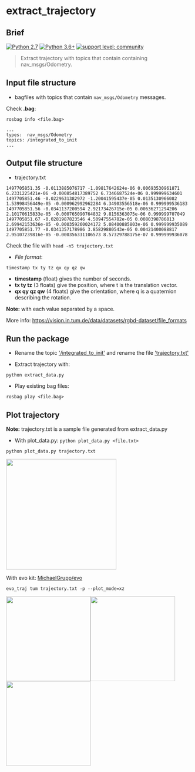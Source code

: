 # extract_trajectory

## Brief

<a href="https://www.python.org/downloads/"><img alt="Python 2.7" src="https://img.shields.io/badge/python-2.7-yellow.svg" /></a>
[![Python 3.6+](https://img.shields.io/badge/python-3.6+-red.svg)](https://www.python.org/downloads/) [![support level: community](https://img.shields.io/badge/support%20level-community-lightgray.png)](http://wiki.ros.org/Industrial)


> Extract trajectory with topics that contain containing nav_msgs/Odometry.

## Input file structure

- bagfiles with topics that contain ```nav_msgs/Odometry``` messages.

Check **.bag**:

```
rosbag info <file.bag>

...
types:  nav_msgs/Odometry
topics: /integrated_to_init    
...
```

## Output file structure

- trajectory.txt

```
1497705851.35 -0.0113885076717 -1.09817642624e-06 0.00693530961871 6.2331225421e-06 -0.000854817389752 6.7346687524e-06 0.999999634601
1497705851.46 -0.0229631382972 -1.20041595437e-05 0.0135130966082 1.53998456449e-05 -0.000962992962284 6.34903556518e-06 0.999999536183
1497705851.56 -0.0341137200594 2.92173426715e-05 0.00636271294206 2.10170615833e-05 -0.000765090764832 9.8156363075e-06 0.999999707049
1497705851.67 -0.0281987823546 4.50947554782e-05 0.0080398786813 2.69942153636e-05 -0.000359260024172 5.08400885803e-06 0.999999935089
1497705851.77 -0.0341357178986 3.85829880543e-05 0.00421400088817 2.95107239816e-05 -0.000356331106573 8.57329788175e-07 0.999999936078
```
Check the file with ```head -n5 trajectory.txt```

- *File format*:
```
timestamp tx ty tz qx qy qz qw
```

* **timestamp** (float) gives the number of seconds.
* **tx ty tz** (3 floats) give the position, where t is the translation vector.
* **qx qy qz qw** (4 floats) give the orientation, where q is a quaternion describing the rotation.

**Note:** with each value separated by a space.

More info: https://vision.in.tum.de/data/datasets/rgbd-dataset/file_formats



## Run the package

- Rename the topic ['/integrated_to_init'](https://github.com/cristianrubioa/extract_trajectory/blame/main/src/extract_data.py#L38) and rename the file ['trajectory.txt'](https://github.com/cristianrubioa/extract_trajectory/blame/main/src/extract_data.py#L48)

- Extract trajectory with:
```
python extract_data.py
```

- Play existing bag files:
```
rosbag play <file.bag>
```

## Plot trajectory

**Note:** trajectory.txt is a sample file generated from extract_data.py

- With plot_data.py: ```python plot_data.py <file.txt>```
```
python plot_data.py trajectory.txt
```
<img src = "https://raw.githubusercontent.com/cristianrubioa/extract_trajectory/main/img/plot_data.png" width = "300">

With evo kit: [MichaelGrupp/evo](https://github.com/MichaelGrupp/evo)
```
evo_traj tum trajectory.txt -p --plot_mode=xz
```
<img src = "https://raw.githubusercontent.com/cristianrubioa/extract_trajectory/main/img/evo.png" width = "230"><img src = "https://raw.githubusercontent.com/cristianrubioa/extract_trajectory/main/img/evo_1.png" width = "230"><img src = "https://raw.githubusercontent.com/cristianrubioa/extract_trajectory/main/img/evo_2.png" width = "230">





